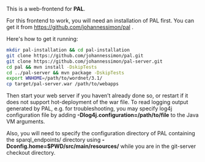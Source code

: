 This is a web-frontend for **PAL**.

For this frontend to work, you will need an installation of PAL first.
You can get it from https://github.com/johannessimon/pal .

Here's how to get it running:

```bash
mkdir pal-installation && cd pal-installation
git clone https://github.com/johannessimon/pal.git
git clone https://github.com/johannessimon/pal-server.git
cd pal && mvn install -DskipTests
cd ../pal-server && mvn package -DskipTests
export WNHOME=/path/to/wordnet/3.1/
cp target/pal-server.war /path/to/webapps
```

Then start your web server if you haven’t already done so, or restart if it does not support
hot-deployment of the war file. To read logging output generated by PAL, e.g. for troubleshooting,
you may specify log4j configuration file by adding **-Dlog4j.configuration=/path/to/file** to the
Java VM arguments.

Also, you will need to specify the configuration directory of PAL containing the sparql_endpoints/
directory using **-Dconfig.home=$PWD/src/main/resources/** while you are in the git-server checkout
directory.